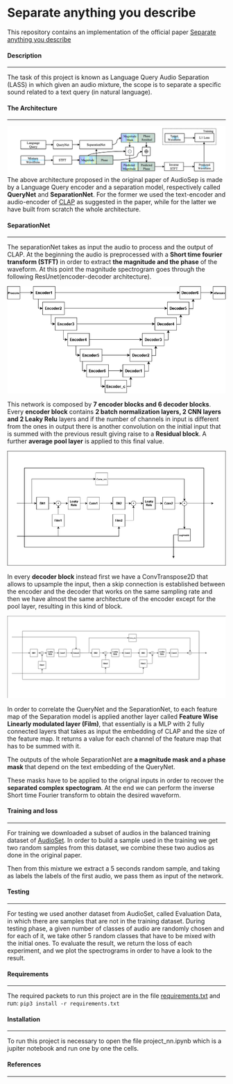 # Separate anything you describe
This repository contains an implementation of the official paper [Separate anything you describe](https://github.com/Audio-AGI/AudioSep)

#### Description
___
The task of this project is known as Language Query Audio Separation (LASS) in which given an audio mixture, the scope is to separate a specific sound related to a text query (in natural language).

#### The Architecture
---

![alt text](./architecture.png)
The above architecture proposed in the original paper of AudioSep is made by a Language Query encoder and a separation model, respectively called **QueryNet** and **SeparationNet**.
For the former we used the text-encoder and audio-encoder of [CLAP](https://github.com/LAION-AI/CLAP) as suggested in the paper, while for the latter we have built from scratch the whole architecture. 

#### SeparationNet
---

The separationNet takes as input the audio to process and the output of CLAP. At the beginning the audio is preprocessed with a **Short time fourier transform (STFT)** in order to extract **the magnitude and the phase** of the waveform.
At this point the magnitude spectrogram goes through the following ResUnet(encoder-decoder architecture).


![image](./resunet.png)

This network is composed by **7 encoder blocks and 6 decoder blocks**.
Every **encoder block** contains **2 batch normalization layers, 2 CNN layers and 2 Leaky Relu** layers and if the number of channels in input is different from the ones in output there is another convolution on the initial input that is summed with the previous result giving raise to a **Residual block**.
A further **average pool layer** is applied to this final value.

![image](./encoder(1).png)

In every **decoder block** instead first we have a ConvTranspose2D that allows to upsample the input, then a skip connection is established between the encoder and the decoder that works on the same sampling rate and then we have almost the same architecture of the encoder except for the pool layer, resulting in this kind of block.

![image](./decoder.png)

In order to correlate the QueryNet and the SeparationNet, to each feature map of the Separation model is applied another layer called **Feature Wise Linearly modulated layer (Film)**, that essentially is a MLP with 2 fully connected layers that takes as input the embedding of CLAP and the size of the feature map. It returns a value for each channel of the feature map that has to be summed with it.


The outputs of the whole SeparationNet are **a magnitude mask and a phase mask** that depend on the text embedding of the QueryNet. 

These masks have to be applied to the orignal inputs in order to recover the **separated complex spectogram**. At the end we can perform the inverse Short time Fourier transform to obtain the desired waveform.

#### Training and loss
---
For training we downloaded a subset of audios in the balanced training dataset of [AudioSet](http://research.google.com/audioset/). In order to build a sample used in the training we get two random samples from this dataset, we combine these two audios as done in the original paper.

Then from this mixture we extract a 5 seconds random sample, and taking as labels the labels of the first audio, we pass them as input of the network.


#### Testing
---

For testing we used another dataset from AudioSet, called Evaluation Data, in which there are samples that are not in the training dataset.
During testing phase, a given number of classes of audio are randomly chosen and for each of it, we take other 5 random classes that have to be mixed with the initial ones. To evaluate the result, we return the loss of each experiment, and we plot the spectrograms in order to have a look to the result.

#### Requirements
----
The required packets to run this project are in the file [requirements.txt](https://github.com/LorenzoFrangella/Neural-Networks-Mastrandrea-Frangella/blob/main/requirements.txt)
and run:
```pip3 install -r requirements.txt```


#### Installation
---
To run this project is necessary to open the file project_nn.ipynb which is a jupiter notebook and run one by one the cells. 

#### References 
---
